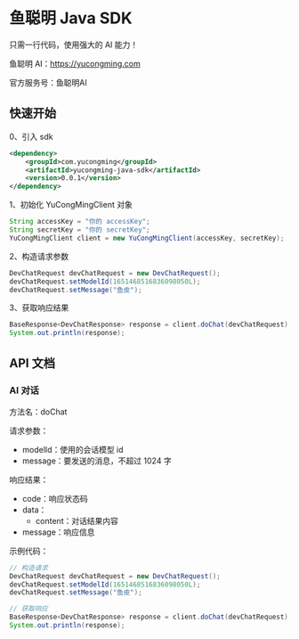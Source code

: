 # 鱼聪明 Java SDK

只需一行代码，使用强大的 AI 能力！

鱼聪明 AI：https://yucongming.com

官方服务号：鱼聪明AI

## 快速开始

0、引入 sdk

```xml
<dependency>
    <groupId>com.yucongming</groupId>
    <artifactId>yucongming-java-sdk</artifactId>
    <version>0.0.1</version>
</dependency>
```

1、初始化 YuCongMingClient 对象

```java
String accessKey = "你的 accessKey";
String secretKey = "你的 secretKey";
YuCongMingClient client = new YuCongMingClient(accessKey, secretKey);
```

2、构造请求参数

```java
DevChatRequest devChatRequest = new DevChatRequest();
devChatRequest.setModelId(1651468516836098050L);
devChatRequest.setMessage("鱼皮");
```

3、获取响应结果

```java
BaseResponse<DevChatResponse> response = client.doChat(devChatRequest);
System.out.println(response);
```



## API 文档

### AI 对话

方法名：doChat

请求参数：

- modelId：使用的会话模型 id
- message：要发送的消息，不超过 1024 字

响应结果：

- code：响应状态码
- data： 
  - content：对话结果内容
- message：响应信息


示例代码：

```java
// 构造请求
DevChatRequest devChatRequest = new DevChatRequest();
devChatRequest.setModelId(1651468516836098050L);
devChatRequest.setMessage("鱼皮");

// 获取响应
BaseResponse<DevChatResponse> response = client.doChat(devChatRequest);
System.out.println(response);
```